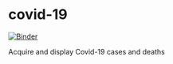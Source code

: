 # covid-19

[![Binder](https://mybinder.org/badge_logo.svg)](https://mybinder.org/v2/gh/pete-arnold/covid-19/master?filepath=covid-19.ipynb)

Acquire and display Covid-19 cases and deaths
